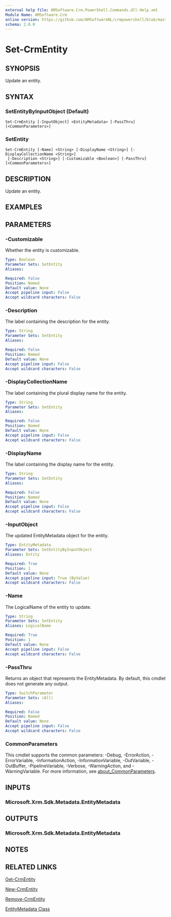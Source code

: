```yaml
---
external help file: AMSoftware.Crm.PowerShell.Commands.dll-Help.xml
Module Name: AMSoftware.Crm
online version: https://github.com/AMSoftwareNL/crmpowershell/blob/master/docs/Set-CrmEntity.md
schema: 2.0.0
---
```


# Set-CrmEntity

## SYNOPSIS
Update an entity.

## SYNTAX

### SetEntityByInputObject (Default)
```
Set-CrmEntity [-InputObject] <EntityMetadata> [-PassThru] [<CommonParameters>]
```

### SetEntity
```
Set-CrmEntity [-Name] <String> [-DisplayName <String>] [-DisplayCollectionName <String>]
 [-Description <String>] [-Customizable <Boolean>] [-PassThru] [<CommonParameters>]
```

## DESCRIPTION
Update an entity.

## EXAMPLES

## PARAMETERS

### -Customizable
Whether the entity is customizable.

```yaml
Type: Boolean
Parameter Sets: SetEntity
Aliases:

Required: False
Position: Named
Default value: None
Accept pipeline input: False
Accept wildcard characters: False
```

### -Description
The label containing the description for the entity.

```yaml
Type: String
Parameter Sets: SetEntity
Aliases:

Required: False
Position: Named
Default value: None
Accept pipeline input: False
Accept wildcard characters: False
```

### -DisplayCollectionName
The label containing the plural display name for the entity.

```yaml
Type: String
Parameter Sets: SetEntity
Aliases:

Required: False
Position: Named
Default value: None
Accept pipeline input: False
Accept wildcard characters: False
```

### -DisplayName
The label containing the display name for the entity.

```yaml
Type: String
Parameter Sets: SetEntity
Aliases:

Required: False
Position: Named
Default value: None
Accept pipeline input: False
Accept wildcard characters: False
```

### -InputObject
The updated EntityMetadata object for the entity.

```yaml
Type: EntityMetadata
Parameter Sets: SetEntityByInputObject
Aliases: Entity

Required: True
Position: 1
Default value: None
Accept pipeline input: True (ByValue)
Accept wildcard characters: False
```

### -Name
The LogicalName of the entity to update.

```yaml
Type: String
Parameter Sets: SetEntity
Aliases: LogicalName

Required: True
Position: 1
Default value: None
Accept pipeline input: False
Accept wildcard characters: False
```

### -PassThru
Returns an object that represents the EntityMetadata. By default, this cmdlet does not generate any output.

```yaml
Type: SwitchParameter
Parameter Sets: (All)
Aliases:

Required: False
Position: Named
Default value: None
Accept pipeline input: False
Accept wildcard characters: False
```

### CommonParameters
This cmdlet supports the common parameters: -Debug, -ErrorAction, -ErrorVariable, -InformationAction, -InformationVariable, -OutVariable, -OutBuffer, -PipelineVariable, -Verbose, -WarningAction, and -WarningVariable. For more information, see [about_CommonParameters](http://go.microsoft.com/fwlink/?LinkID=113216).

## INPUTS

### Microsoft.Xrm.Sdk.Metadata.EntityMetadata

## OUTPUTS

### Microsoft.Xrm.Sdk.Metadata.EntityMetadata

## NOTES

## RELATED LINKS

[Get-CrmEntity](Get-CrmEntity.md)

[New-CrmEntity](New-CrmEntity.md)

[Remove-CrmEntity](Remove-CrmEntity.md)

[EntityMetadata Class](https://msdn.microsoft.com/library/microsoft.xrm.sdk.metadata.entitymetadata.aspx)
